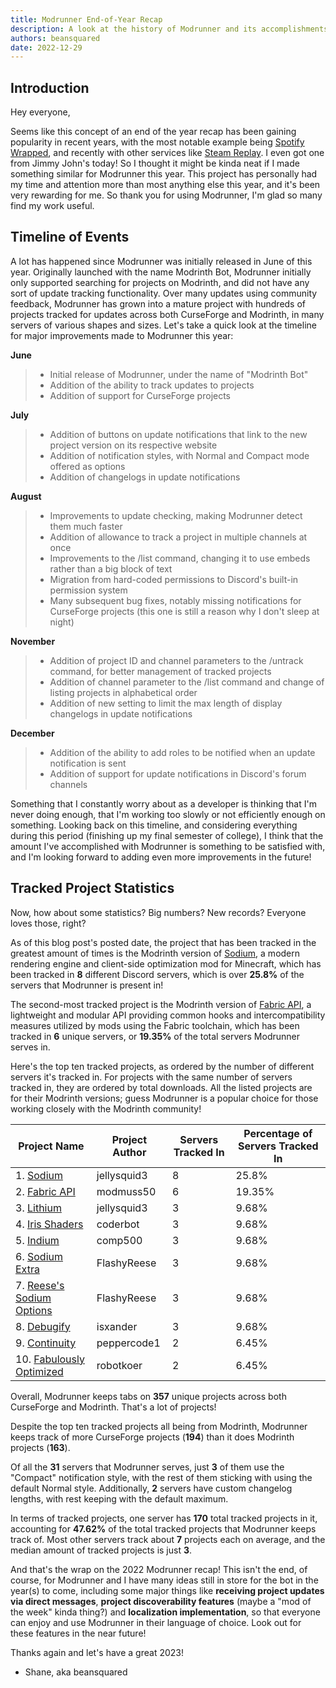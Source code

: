 ```yaml
---
title: Modrunner End-of-Year Recap
description: A look at the history of Modrunner and its accomplishments for 2022.
authors: beansquared
date: 2022-12-29
---
```


## Introduction

Hey everyone,

Seems like this concept of an end of the year recap has been gaining popularity in recent years, with the most notable
example being [Spotify Wrapped](https://www.spotify.com/us/wrapped/), and recently with other services like
[Steam Replay](https://store.steampowered.com/replay). I even got one from Jimmy John's today! So I thought it might be
kinda neat if I made something similar for Modrunner this year. This project has personally had my time and attention
more than most anything else this year, and it's been very rewarding for me. So thank you for using Modrunner, I'm glad
so many find my work useful.

## Timeline of Events

A lot has happened since Modrunner was initially released in June of this year. Originally launched with the name
Modrinth Bot, Modrunner initially only supported searching for projects on Modrinth, and did not have any sort of update
tracking functionality. Over many updates using community feedback, Modrunner has grown into a mature project with
hundreds of projects tracked for updates across both CurseForge and Modrinth, in many servers of various shapes and
sizes. Let's take a quick look at the timeline for major improvements made to Modrunner this year:

**June**

> - Initial release of Modrunner, under the name of "Modrinth Bot"
> - Addition of the ability to track updates to projects
> - Addition of support for CurseForge projects

**July**

> - Addition of buttons on update notifications that link to the new project version on its respective website
> - Addition of notification styles, with Normal and Compact mode offered as options
> - Addition of changelogs in update notifications

**August**

> - Improvements to update checking, making Modrunner detect them much faster
> - Addition of allowance to track a project in multiple channels at once
> - Improvements to the /list command, changing it to use embeds rather than a big block of text
> - Migration from hard-coded permissions to Discord's built-in permission system
> - Many subsequent bug fixes, notably missing notifications for CurseForge projects (this one is still a reason why I don't sleep at night)

**November**

> - Addition of project ID and channel parameters to the /untrack command, for better management of tracked projects
> - Addition of channel parameter to the /list command and change of listing projects in alphabetical order
> - Addition of new setting to limit the max length of display changelogs in update notifications

**December**

> - Addition of the ability to add roles to be notified when an update notification is sent
> - Addition of support for update notifications in Discord's forum channels

Something that I constantly worry about as a developer is thinking that I'm never doing enough, that I'm working too
slowly or not efficiently enough on something. Looking back on this timeline, and considering everything during this
period (finishing up my final semester of college), I think that the amount I've accomplished with Modrunner is something
to be satisfied with, and I'm looking forward to adding even more improvements in the future!

## Tracked Project Statistics

Now, how about some statistics? Big numbers? New records? Everyone loves those, right?

As of this blog post's posted date, the project that has been tracked in the greatest amount of times is the Modrinth
version of [Sodium](https://modrinth.com/mod/sodium), a modern rendering engine and client-side optimization mod for
Minecraft, which has been tracked in **8** different Discord servers, which is over **25.8%** of the servers that Modrunner
is present in!

The second-most tracked project is the Modrinth version of [Fabric API](https://modrinth.com/mod/fabric-api), a
lightweight and modular API providing common hooks and intercompatibility measures utilized by mods using the Fabric
toolchain, which has been tracked in **6** unique servers, or **19.35%** of the total servers Modrunner serves in.

Here's the top ten tracked projects, as ordered by the number of different servers it's tracked in. For projects with
the same number of servers tracked in, they are ordered by total downloads. All the listed projects are for their
Modrinth versions; guess Modrunner is a popular choice for those working closely with the Modrinth community!

| Project Name                                                                  | Project Author | Servers Tracked In | Percentage of Servers Tracked In |
| ----------------------------------------------------------------------------- | -------------- | ------------------ | -------------------------------- |
| 1. [Sodium](https://modrinth.com/mod/sodium)                                  | jellysquid3    | 8                  | 25.8%                            |
| 2. [Fabric API](https://modrinth.com/mod/fabric-api)                          | modmuss50      | 6                  | 19.35%                           |
| 3. [Lithium](https://modrinth.com/mod/lithium)                                | jellysquid3    | 3                  | 9.68%                            |
| 4. [Iris Shaders](https://modrinth.com/mod/iris)                              | coderbot       | 3                  | 9.68%                            |
| 5. [Indium](https://modrinth.com/mod/iris)                                    | comp500        | 3                  | 9.68%                            |
| 6. [Sodium Extra](https://modrinth.com/mod/sodium-extra)                      | FlashyReese    | 3                  | 9.68%                            |
| 7. [Reese's Sodium Options](https://modrinth.com/mod/reeses-sodium-options)   | FlashyReese    | 3                  | 9.68%                            |
| 8. [Debugify](https://modrinth.com/mod/debugify)                              | isxander       | 3                  | 9.68%                            |
| 9. [Continuity](https://modrinth.com/mod/continuity)                          | peppercode1    | 2                  | 6.45%                            |
| 10. [Fabulously Optimized](https://modrinth.com/modpack/fabulously-optimized) | robotkoer      | 2                  | 6.45%                            |

Overall, Modrunner keeps tabs on **357** unique projects across both CurseForge and Modrinth. That's a lot of projects!

Despite the top ten tracked projects all being from Modrinth, Modrunner keeps track of more CurseForge projects (**194**)
than it does Modrinth projects (**163**).

Of all the **31** servers that Modrunner serves, just **3** of them use the "Compact" notification style, with the rest
of them sticking with using the default Normal style. Additionally, **2** servers have custom changelog lengths, with
rest keeping with the default maximum.

In terms of tracked projects, one server has **170** total tracked projects in it, accounting for **47.62%** of the total tracked projects
that Modrunner keeps track of. Most other servers track about **7** projects each on average, and the median amount of
tracked projects is just **3**.

And that's the wrap on the 2022 Modrunner recap! This isn't the end, of course, for Modrunner and I have many ideas still
in store for the bot in the year(s) to come, including some major things like **receiving project updates via direct messages**,
**project discoverability features** (maybe a "mod of the week" kinda thing?) and **localization implementation**, so
that everyone can enjoy and use Modrunner in their language of choice. Look out for these features in the near future!

Thanks again and let's have a great 2023!

- Shane, aka beansquared
